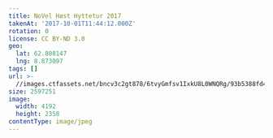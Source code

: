 ```yaml
---
title: NoVel Høst Hyttetur 2017
takenAt: '2017-10-01T11:44:12.000Z'
rotation: 0
license: CC BY-ND 3.0
geo:
  lat: 62.808147
  lng: 8.873097
tags: []
url: >-
  //images.ctfassets.net/bncv3c2gt878/6tvyGmfsv1IxkU8L0WNQRg/93b5388fd45d1bb921502796474c3ac4/novel-hst-hyttetur-2017_36727371464_o
size: 2597251
image:
  width: 4192
  height: 2358
contentType: image/jpeg
---
```


